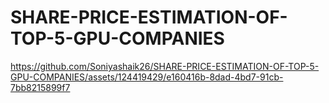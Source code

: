 # SHARE-PRICE-ESTIMATION-OF-TOP-5-GPU-COMPANIES


https://github.com/Soniyashaik26/SHARE-PRICE-ESTIMATION-OF-TOP-5-GPU-COMPANIES/assets/124419429/e160416b-8dad-4bd7-91cb-7bb8215899f7

